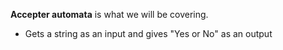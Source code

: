 **Accepter automata** is what we will be covering.
- Gets a string as an input and gives "Yes or No" as an output

